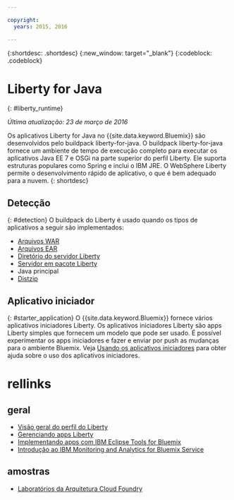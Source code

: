 ```yaml
---

copyright:
  years: 2015, 2016

---
```


{:shortdesc: .shortdesc}
{:new_window: target="_blank"}
{:codeblock: .codeblock}

# Liberty for Java
{: #liberty_runtime}

*Última atualização: 23 de março de 2016*

Os aplicativos Liberty for Java no {{site.data.keyword.Bluemix}} são desenvolvidos pelo buildpack liberty-for-java. O buildpack liberty-for-java fornece um ambiente de tempo de execução completo para executar os aplicativos Java EE 7 e OSGi na parte superior do perfil Liberty. Ele suporta estruturas populares como Spring e inclui o IBM JRE. O WebSphere Liberty permite o desenvolvimento rápido de aplicativo, o que é bem adequado para a nuvem.
{: shortdesc}

## Detecção
{: #detection}
O buildpack do Liberty é usado quando os tipos de aplicativos a seguir são implementados:
* [Arquivos WAR](optionsForPushing.html#stand_alone_apps)
* [Arquivos
EAR](optionsForPushing.html#stand_alone_apps)
* [Diretório do servidor Liberty](optionsForPushing.html#server_directory)
* [Servidor em pacote Liberty](optionsForPushing.html#packaged_server)
* Java principal
* [Distzip](https://github.com/cloudfoundry/ibm-websphere-liberty-buildpack/blob/master/docs/container-distZip.md)

## Aplicativo iniciador
{: #starter_application}
O {{site.data.keyword.Bluemix}} fornece vários aplicativos iniciadores Liberty.  Os aplicativos iniciadores Liberty são apps Liberty simples que fornecem um modelo que pode ser usado. É possível experimentar os apps iniciadores e fazer e enviar por push as mudanças para o ambiente Bluemix.  Veja [Usando os aplicativos iniciadores](../../cfapps/starter_app_usage.html) para obter ajuda sobre o uso dos aplicativos iniciadores.

# rellinks
## geral
* [Visão geral do perfil do Liberty](http://www-01.ibm.com/support/knowledgecenter/SSAW57_8.5.5/com.ibm.websphere.wlp.nd.doc/ae/cwlp_about.html)
* [Gerenciando apps Liberty](../../manageapps/app_mng.html#Utilities)
* [Implementando apps com IBM Eclipse Tools for Bluemix](../../manageapps/eclipsetools/eclipsetools.html#eclipsetools)
* [Introdução ao IBM Monitoring and
Analytics for Bluemix Service](../../services/monana/index.html#monana_oview)
## amostras
* [Laboratórios da Arquitetura Cloud Foundry](https://developer.ibm.com/bluemix/docs/category/cloud-foundry-docs/)
